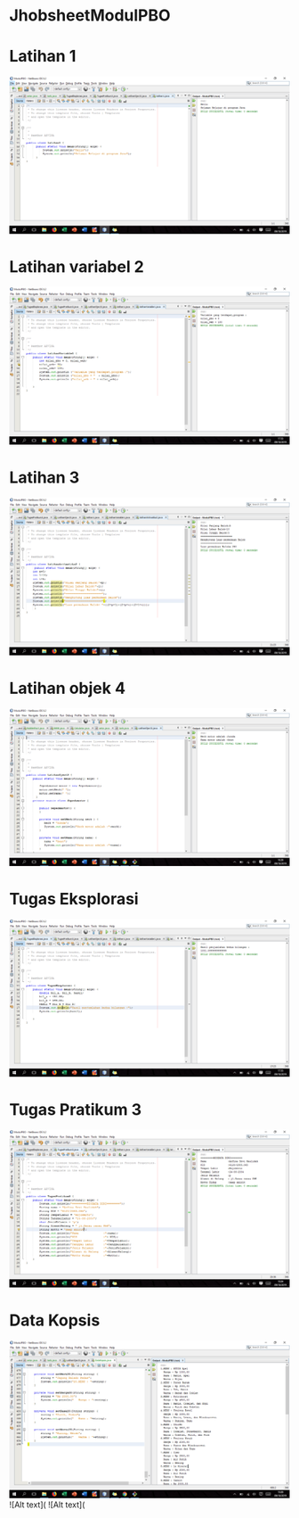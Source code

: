 # JhobsheetModulPBO
# Latihan 1
![Alt text](https://github.com/arfinadevi28/JhobsheetModulPBO/blob/master/Screenshot%20(94).png)
# Latihan variabel 2
![Alt text](https://github.com/arfinadevi28/JhobsheetModulPBO/blob/master/Screenshot%20(95).png)
# Latihan 3
![Alt text](https://github.com/arfinadevi28/JhobsheetModulPBO/blob/master/Screenshot%20(96).png)
# Latihan objek 4
![Alt text](https://github.com/arfinadevi28/JhobsheetModulPBO/blob/master/Screenshot%20(100).png)
# Tugas Eksplorasi
![Alt text](https://github.com/arfinadevi28/JhobsheetModulPBO/blob/master/Screenshot%20(98).png)
# Tugas Pratikum 3
![Alt text](https://github.com/arfinadevi28/JhobsheetModulPBO/blob/master/Screenshot%20(99).png)
# Data Kopsis
![Alt text](https://github.com/arfinadevi28/JhobsheetModulPBO/blob/master/Screenshot%20(101).png)
![Alt text](
![Alt text](
